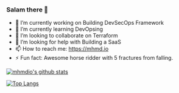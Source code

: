 ### Salam there 👋

- 🔭 I’m currently working on Building DevSecOps Framework
- 🌱 I’m currently learning DevOpsing
- 👯 I’m looking to collaborate on Terraform 
- 🤔 I’m looking for help with Building a SaaS
- 📫 How to reach me: https://mhmd.io
- ⚡ Fun fact: Awesome horse ridder with 5 fractures from falling.

<!--
**mhmdio/mhmdio** is a ✨ _special_ ✨ repository because its `README.md` (this file) appears on your GitHub profile.

Here are some ideas to get you started:

- 🔭 I’m currently working on ...
- 🌱 I’m currently learning ...
- 👯 I’m looking to collaborate on ...
- 🤔 I’m looking for help with ...
- 💬 Ask me about ...
- 📫 How to reach me: ...
- 😄 Pronouns: ...
- ⚡ Fun fact: ...
-->

[![mhmdio's github stats](https://github-readme-stats.vercel.app/api?username=mhmdio&show_icons=true)](https://github.com/anuraghazra/github-readme-stats)

[![Top Langs](https://github-readme-stats.vercel.app/api/top-langs/?username=mhmdio&layout=compact)](https://github.com/anuraghazra/github-readme-stats)
